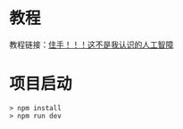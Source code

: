 # 教程

教程链接：[住手！！！这不是我认识的人工智障](https://juejin.cn/post/6963781192428552205)

# 项目启动

```shell
> npm install
> npm run dev
```
